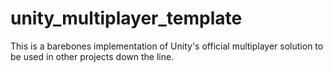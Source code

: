 # unity_multiplayer_template
This is a barebones implementation of Unity's official multiplayer solution to be used in other projects down the line.
